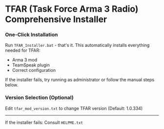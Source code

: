# TFAR (Task Force Arma 3 Radio) Comprehensive Installer

### One-Click Installation
Run `TFAR_Installer.bat` - that's it. This automatically installs everything needed for TFAR:
- Arma 3 mod
- TeamSpeak plugin
- Correct configuration

If the installer fails, try running as administrator or follow the manual steps below.

### Version Selection (Optional)
Edit `tfar_mod_version.txt` to change TFAR version (Default: 1.0.334)

---

If the installer fails: Consult `HELPME.txt`
